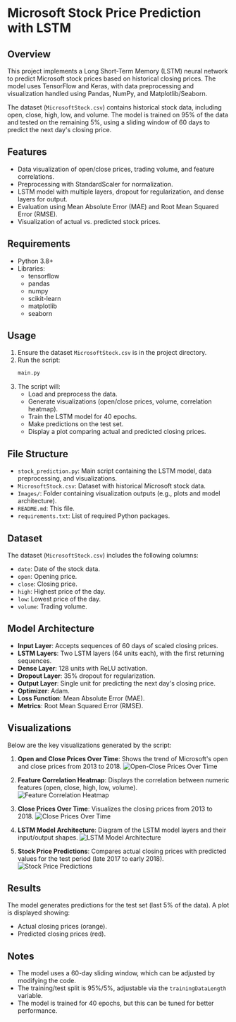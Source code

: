 # Microsoft Stock Price Prediction with LSTM

## Overview
This project implements a Long Short-Term Memory (LSTM) neural network to predict Microsoft stock prices based on historical closing prices. The model uses TensorFlow and Keras, with data preprocessing and visualization handled using Pandas, NumPy, and Matplotlib/Seaborn.

The dataset (`MicrosoftStock.csv`) contains historical stock data, including open, close, high, low, and volume. The model is trained on 95% of the data and tested on the remaining 5%, using a sliding window of 60 days to predict the next day's closing price.

## Features
- Data visualization of open/close prices, trading volume, and feature correlations.
- Preprocessing with StandardScaler for normalization.
- LSTM model with multiple layers, dropout for regularization, and dense layers for output.
- Evaluation using Mean Absolute Error (MAE) and Root Mean Squared Error (RMSE).
- Visualization of actual vs. predicted stock prices.

## Requirements
- Python 3.8+
- Libraries:
  - tensorflow
  - pandas
  - numpy
  - scikit-learn
  - matplotlib
  - seaborn

## Usage
1. Ensure the dataset `MicrosoftStock.csv` is in the project directory.
2. Run the script:
   ```bash
   main.py
   ```
3. The script will:
   - Load and preprocess the data.
   - Generate visualizations (open/close prices, volume, correlation heatmap).
   - Train the LSTM model for 40 epochs.
   - Make predictions on the test set.
   - Display a plot comparing actual and predicted closing prices.

## File Structure
- `stock_prediction.py`: Main script containing the LSTM model, data preprocessing, and visualizations.
- `MicrosoftStock.csv`: Dataset with historical Microsoft stock data.
- `Images/`: Folder containing visualization outputs (e.g., plots and model architecture).
- `README.md`: This file.
- `requirements.txt`: List of required Python packages.

## Dataset
The dataset (`MicrosoftStock.csv`) includes the following columns:
- `date`: Date of the stock data.
- `open`: Opening price.
- `close`: Closing price.
- `high`: Highest price of the day.
- `low`: Lowest price of the day.
- `volume`: Trading volume.

## Model Architecture
- **Input Layer**: Accepts sequences of 60 days of scaled closing prices.
- **LSTM Layers**: Two LSTM layers (64 units each), with the first returning sequences.
- **Dense Layer**: 128 units with ReLU activation.
- **Dropout Layer**: 35% dropout for regularization.
- **Output Layer**: Single unit for predicting the next day's closing price.
- **Optimizer**: Adam.
- **Loss Function**: Mean Absolute Error (MAE).
- **Metrics**: Root Mean Squared Error (RMSE).

## Visualizations
Below are the key visualizations generated by the script:

1. **Open and Close Prices Over Time**: Shows the trend of Microsoft's open and close prices from 2013 to 2018.
   ![Open-Close Prices Over Time](Images/open_close.png)

2. **Feature Correlation Heatmap**: Displays the correlation between numeric features (open, close, high, low, volume).
   ![Feature Correlation Heatmap](Images/heatmap.png)

3. **Close Prices Over Time**: Visualizes the closing prices from 2013 to 2018.
   ![Close Prices Over Time](Images/close_prices.png)

4. **LSTM Model Architecture**: Diagram of the LSTM model layers and their input/output shapes.
   ![LSTM Model Architecture](Images/model.png)

5. **Stock Price Predictions**: Compares actual closing prices with predicted values for the test period (late 2017 to early 2018).
   ![Stock Price Predictions](Images/predictions.png)

## Results
The model generates predictions for the test set (last 5% of the data). A plot is displayed showing:
- Actual closing prices (orange).
- Predicted closing prices (red).

## Notes
- The model uses a 60-day sliding window, which can be adjusted by modifying the code.
- The training/test split is 95%/5%, adjustable via the `trainingDataLength` variable.
- The model is trained for 40 epochs, but this can be tuned for better performance.
